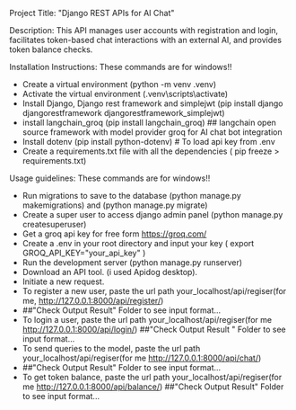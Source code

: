 Project Title:
"Django REST APIs for AI Chat"

Description:
This API manages user accounts with registration and login, facilitates token-based chat interactions with an external AI, and provides token balance checks.

Installation Instructions: These commands are for windows!! 
* Create a virtual environment (python -m venv .venv)
* Activate the virtual environment (.venv\scripts\activate)
* Install Django, Django rest framework and simplejwt (pip install django djangorestframework djangorestframework_simplejwt)
* install langchain_groq (pip install langchain_groq) ## langchain open source framework with model provider groq for AI  chat bot integration
* Install dotenv (pip install python-dotenv) # To load api key from .env
* Create a requirements.txt file with all the dependencies ( pip freeze > requirements.txt) 

Usage guidelines: These commands are for windows!! 
* Run migrations to save to the database (python manage.py makemigrations) and (python manage.py migrate)
* Create a super user to access django admin panel (python manage.py createsuperuser) 
* Get a groq api key for free form https://groq.com/ 
* Create a .env in your root directory and input your key ( export GROQ_API_KEY="your_api_key" )
* Run the development server (python manage.py runserver)
* Download an API tool. (i used Apidog desktop).
* Initiate a new request.
* To register a new user, paste the url path your_localhost/api/regiser(for me, http://127.0.0.1:8000/api/register/)
* ##"Check Output Result" Folder to see input format...
* To login a user, paste the url path your_localhost/api/regiser(for me http://127.0.0.1:8000/api/login/) 
##"Check Output Result " Folder to see input format...
* To send queries to the model, paste the url path your_localhost/api/regiser(for me http://127.0.0.1:8000/api/chat/)
* ##"Check Output Result" Folder to see input format...
* To get token balance, paste the url path your_localhost/api/regiser(for me http://127.0.0.1:8000/api/balance/) 
##"Check Output Result" Folder to see input format...


